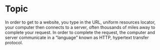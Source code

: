 # Topic


In order to get to a website, you type in the URL, uniform resources locator, your computer then connects to a server, often thousands of miles away to complete your request. In order to complete the request, the computer and server communicate in a “language” known as  HTTP, hypertext transfer protocol. 

